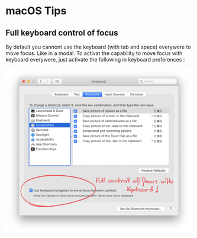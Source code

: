 # macOS Tips

## Full keyboard control of focus

By default you cannont use the keyboard (with tab and space) everywere to move focus. Like in a modal.
To activat the capability to move focus with keyboard everywere, just activate the following in keyboard preferences :

![Keyboard preferences](./full_keyboard_focus_control.png)
